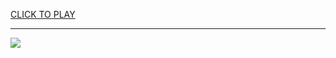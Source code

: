 
<a href="https://premium76.site?title=unblocked_games_24_hours&ref=13M">CLICK TO PLAY</a></h3>
<hr>

<a href="https://premium76.site?title=unblocked_games_24_hours&ref=13M"><img src="https://clearcache.store/games.png"></a>


